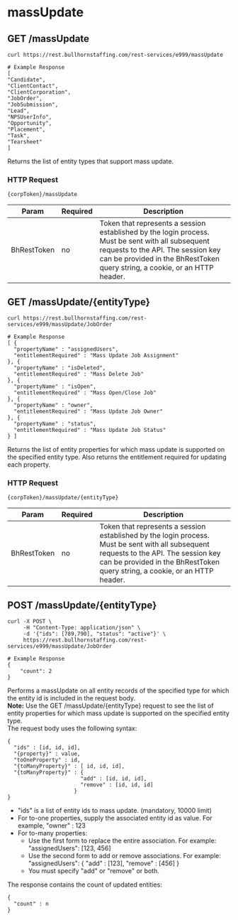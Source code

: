 # massUpdate

## <span class="tag">GET</span> /massUpdate

``` shell
curl https://rest.bullhornstaffing.com/rest-services/e999/massUpdate

# Example Response
[
"Candidate",
"ClientContact",
"ClientCorporation",
"JobOrder",
"JobSubmission",
"Lead",
"NPSUserInfo",
"Opportunity",
"Placement",
"Task",
"Tearsheet"
]
```
Returns the list of entity types that support mass update.

### HTTP Request

`{corpToken}/massUpdate`

Param | Required | Description
------ | -------- | -----
BhRestToken | no | Token that represents a session established by the login process. Must be sent with all subsequent requests to the API. The session key can be provided in the BhRestToken query string, a cookie, or an HTTP header.

## <span class="tag">GET</span> /massUpdate/{entityType}

``` shell
curl https://rest.bullhornstaffing.com/rest-services/e999/massUpdate/JobOrder

# Example Response
[ {
  "propertyName" : "assignedUsers",
  "entitlementRequired" : "Mass Update Job Assignment"
}, {
  "propertyName" : "isDeleted",
  "entitlementRequired" : "Mass Delete Job"
}, {
  "propertyName" : "isOpen",
  "entitlementRequired" : "Mass Open/Close Job"
}, {
  "propertyName" : "owner",
  "entitlementRequired" : "Mass Update Job Owner"
}, {
  "propertyName" : "status",
  "entitlementRequired" : "Mass Update Job Status"
} ]

```
 Returns the list of entity properties for which mass update is supported on the specified entity type. Also returns the entitlement required for updating each property.

### HTTP Request

`{corpToken}/massUpdate/{entityType}`

Param | Required | Description
------ | -------- | -----
BhRestToken | no | Token that represents a session established by the login process. Must be sent with all subsequent requests to the API. The session key can be provided in the BhRestToken query string, a cookie, or an HTTP header.

## <span class="tag">POST</span> /massUpdate/{entityType}

``` shell
curl -X POST \
     -H "Content-Type: application/json" \
     -d '{"ids": [789,790], "status": "active"}' \
     https://rest.bullhornstaffing.com/rest-services/e999/massUpdate/JobOrder

# Example Response
{
    "count": 2
}
```
Performs a massUpdate on all entity records of the specified type for which the entity id is included in the request body.
<br>
**Note:** Use the GET /massUpdate/{entityType} request to see the list of entity properties for which mass update is supported on the specified entity type.
<br>
The request body uses the following syntax:

```
{
  "ids" : [id, id, id],
  "{property}" : value,
  "toOneProperty" : id,
  "{toManyProperty}" : [ id, id, id],
  "{toManyProperty}" : {
                       "add" : [id, id, id],
                       "remove" : [id, id, id]
                     }
}
```
* "ids" is a list of entity ids to mass update. (mandatory, 10000 limit)
* For to-one properties, supply the associated entity id as value. For example, "owner" : 123
* For to-many properties:
  - Use the first form to replace the entire association. For example:
"assignedUsers": [123, 456]
  - Use the second form to add or remove associations. For example:
"assignedUsers": { "add" : [123], "remove" : [456] }
  - You must specify "add" or "remove" or both.

The response contains the count of updated entities:
```
{
  "count" : n
}
```